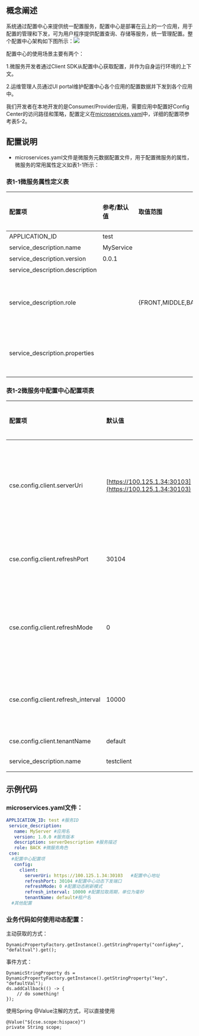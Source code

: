 ## 概念阐述

系统通过配置中心来提供统一配置服务，配置中心是部署在云上的一个应用，用于配置的管理和下发，可为用户程序提供配置查询、存储等服务，统一管理配置。整个配置中心架构如下图所示：![](/start/统一配置服务.png)

配置中心的使用场景主要有两个：

1.微服务开发者通过Client SDK从配置中心获取配置，并作为自身运行环境的上下文。

2.运维管理人员通过UI portal维护配置中心各个应用的配置数据并下发到各个应用中。

我们开发者在本地开发的是Consumer/Provider应用，需要应用中配置好Config Center的访问路径和策略，配置定义在[microservices.yaml](#li4832148711727)中，详细的配置项参考表5-2。

## 配置说明

* microservices.yaml文件是微服务元数据配置文件，用于配置微服务的属性，微服务的常用属性定义如表1-1所示：

### 表1-1微服务属性定义表

| 配置项 | 参考/默认值 | 取值范围 | 是否必选 | 含义 | 注意 |
| :--- | :--- | :--- | :--- | :--- | :--- |
| APPLICATION\_ID | test |  | 是 | 服务ID |  |
| service\_description.name | MyService |  | 是 | 服务名称 |  |
| service\_description.version | 0.0.1 |  | 是 | 版本号 |  |
| service\_description.description |  |  | 否 | 服务描述 |  |
| service\_description.role |  | {FRONT,MIDDLE,BACK} | 否 | 微服务角色 | 描述微服务的层级信息，为front、middle或者back |
| service\_description.properties |  |  | 否 | key/value对 | 微服务properties，可为服务添加非通用的属性 |

### 表1-2微服务中配置中心配置项表

| 配置项 | 默认值 | 取值范围 | 是否必选 | 含义 | 注意 |
| :--- | :--- | :--- | :--- | :--- | :--- |
| cse.config.client.serverUri | [https://100.125.1.34:30103](https://100.125.1.34:30103) | schema://ip:port | 是 | 配置中心的地址，支持多个，用逗号分隔 | 若配置多个地址，则直接使用该配置项地址为config-center集群地址。 |
| cse.config.client.refreshPort | 30104 | 1024~65536 | 否 | 配置中心动态下发配置端口 |  |
| cse.config.client.refreshMode | 0 | {0,1} | 否 | 配置动态刷新模式 | 0为configcenter在发生变化时主动推送，1为client端周期拉取，其他值均为非法，不会去连配置中心。 |
| cse.config.client.refresh\_interval | 10000 | \[0,+∞\) | 否 | 配置动态刷新时间间隔 | refreshMode配置为1时，client端主动从配置中心拉取配置的周期，单位毫秒。 |
| cse.config.client.tenantName | default |  | 否 | 租户名 |  |
| service\_description.name | testclient |  | 否 | 应用名 |  |

## 示例代码

### **microservices.yaml文件：**

```yaml
APPLICATION_ID: test #服务ID
 service_description: 
   name: MyServer #应用名
   version: 1.0.0 #服务版本
   description: serverDescription #服务描述
   role: BACK #微服务角色
 cse: 
  #配置中心配置项
   config: 
     client: 
       serverUri: https://100.125.1.34:30103   #配置中心地址
       refreshPort: 30104 #配置中心动态下发端口
       refreshMode: 0 #配置动态刷新模式
       refresh_interval: 10000 #配置拉取周期，单位为毫秒
       tenantName: default#租户名
  #其他配置
```

### **业务代码如何使用动态配置：**

主动获取的方式：

```
DynamicPropertyFactory.getInstance().getStringProperty("configkey", "defaltval").get();
```

事件方式：

```
DynamicStringProperty ds = DynamicPropertyFactory.getInstance().getStringProperty("key", "defaultVal");
ds.addCallback(() -> {
    // do something!
});
```

使用Spring @Value注解的方式，可以直接使用

```
@Value("${cse.scope:hispace}")
private String scope;
```




